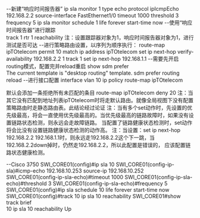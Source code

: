 --新建“响应时间报告器”
ip sla monitor 1
 type echo protocol ipIcmpEcho 192.168.2.2 source-interface FastEthernet1/0
 timeout 1000
 threshold 3
 frequency 5
ip sla monitor schedule 1 life forever start-time now
--使用“响应时间报告器”进行跟踪  
track 1 rtr 1 reachability 
注：设置跟踪器对象为1，响应时间报告器对象为1，进行测试是否可达
--进行策略路由设置，以序列为顺序执行：
route-map ipTOtelecom permit 10
 match ip address ipTOtelecom
 set ip next-hop verify-availability 192.168.2.2 1 track 1
 set ip next-hop 192.168.1.1
--需要先开启routing模式，配置完并reload重启
show sdm prefer                 
  The current template is "desktop routing" template. 
sdm prefer routing
reload
--进行接口配置 
interface vlan 10
  ip policy route-map ipTOtelecom



默认会添加一条拒绝所有未匹配的条目
route-map ipTOtelecom deny 20 
注：当其它没有匹配到地址列表ipTOtelecom时将走默认路由。就像全局视图下没有配置策略路由时走静态路由表。此结论经过论证
注：当有多个set动作时，先设置的优先级最高，将会一直使用优先级最高的。当优先级最高的链路故障时，如果没有设置链路状态检测，则永远会走故障链路。
当配置了链路健康状态检测时，set动作将会比没有设置链路健康状态检测的动作高。
注：当设置：set ip next-hop 192.168.2.2 192.168.1.1时，则永远走192.168.2.2这个下一跳，当192.168.2.2down掉时，仍然走192.168.2.2，所以此配置是错误的，
应该配置链路状态健康检测。


--Cisco 3750
SWI_CORE01(config)#ip sla 10 
SWI_CORE01(config-ip-sla)#icmp-echo 192.168.10.253 source-ip 192.168.10.252 
SWI_CORE01(config-ip-sla-echo)#timeout 1000
SWI_CORE01(config-ip-sla-echo)#threshold 3 
SWI_CORE01(config-ip-sla-echo)#frequency 5
SWI_CORE01(config)#ip sla schedule 10 life forever start-time now 
SWI_CORE01(config)#track 10 ip sla 10 reachability 
SWI_CORE01#show track brief       
10      ip sla    10                   reachability     Up  




